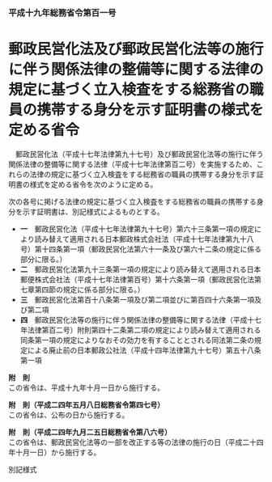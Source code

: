 ### 平成十九年総務省令第百一号  
# 郵政民営化法及び郵政民営化法等の施行に伴う関係法律の整備等に関する法律の規定に基づく立入検査をする総務省の職員の携帯する身分を示す証明書の様式を定める省令  
　郵政民営化法（平成十七年法律第九十七号）及び郵政民営化法等の施行に伴う関係法律の整備等に関する法律（平成十七年法律第百二号）を実施するため、これらの法律の規定に基づく立入検査をする総務省の職員の携帯する身分を示す証明書の様式を定める省令を次のように定める。  
  
次の各号に掲げる法律の規定に基づく立入検査をする総務省の職員の携帯する身分を示す証明書は、別記様式によるものとする。  
* **一**　郵政民営化法（平成十七年法律第九十七号）第六十三条第一項の規定により読み替えて適用される日本郵政株式会社法（平成十七年法律第九十八号）第十四条第一項（郵政民営化法第六十一条及び第六十二条の規定に係る部分に限る。）  
* **二**　郵政民営化法第九十三条第一項の規定により読み替えて適用される日本郵便株式会社法（平成十七年法律第百号）第十六条第一項（郵政民営化法第七章第四節の規定に係る部分に限る。）  
* **三**　郵政民営化法第百十八条第一項及び第二項並びに第百四十六条第一項及び第二項  
* **四**　郵政民営化法等の施行に伴う関係法律の整備等に関する法律（平成十七年法律第百二号）附則第四十二条第二項の規定により読み替えて適用される同条第一項の規定によりなおその効力を有することとされる同法第二条の規定による廃止前の日本郵政公社法（平成十四年法律第九十七号）第五十八条第一項  
  
**附　則**  
この省令は、平成十九年十月一日から施行する。  
  
**附　則（平成二四年五月八日総務省令第四七号）**  
この省令は、公布の日から施行する。  
  
**附　則（平成二四年九月二五日総務省令第八六号）**  
この省令は、郵政民営化法等の一部を改正する等の法律の施行の日（平成二十四年十月一日）から施行する。  
  
別記様式
          
        